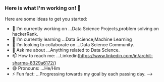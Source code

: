 ### Here is what I'm working on! 👋


Here are some ideas to get you started:

- 🔭 I’m currently working on ...Data Science Projects,problem solving on hackerRank.
- 🌱 I’m currently learning ...Data Science,Machine Learning
- 👯 I’m looking to collaborate on ...Data Science Community.
- 💬 Ask me about ...Anything related to Data Science.
- 📫 How to reach me: ...Linkedin(https://www.linkedin.com/in/archit-sharma-8329a6172/)
- 😄 Pronouns: ...He/Him
- ⚡ Fun fact: ...Progressing towards my goal by each passing day.
-->

